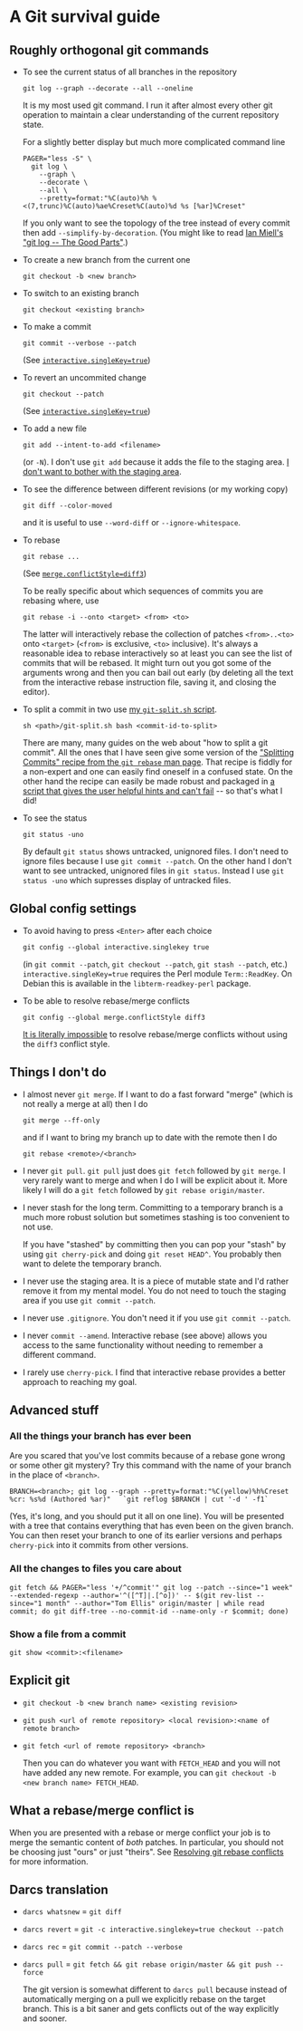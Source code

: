 # A Git survival guide

## Roughly orthogonal git commands

* To see the current status of all branches in the repository

      git log --graph --decorate --all --oneline

  It is my most used git command.  I run it after almost every other
  git operation to maintain a clear understanding of the current
  repository state.

  For a slightly better display but much more complicated command line

      PAGER="less -S" \
        git log \
          --graph \
          --decorate \
          --all \
          --pretty=format:"%C(auto)%h %<(7,trunc)%C(auto)%ae%Creset%C(auto)%d %s [%ar]%Creset"

  If you only want to see the topology of the tree instead of every
  commit then add `--simplify-by-decoration`.  (You might like to read
  [Ian Miell's "git log -- The Good
  Parts"](https://zwischenzugs.com/2018/03/26/git-log-the-good-parts/).)

* To create a new branch from the current one

      git checkout -b <new branch>

* To switch to an existing branch

      git checkout <existing branch>

* To make a commit

      git commit --verbose --patch

  (See [`interactive.singleKey=true`](#config-interactive-singlekey))

* To revert an uncommited change

      git checkout --patch

  (See [`interactive.singleKey=true`](#config-interactive-singlekey))

* To add a new file

      git add --intent-to-add <filename>

  (or `-N`). I don't use `git add` because it adds the file to the staging area.
  [I don't want to bother with the staging area](#no-staging-area).

* To see the difference between different revisions (or my working
  copy)

      git diff --color-moved

  and it is useful to use `--word-diff` or `--ignore-whitespace`.

* To rebase

      git rebase ...

  (See [`merge.conflictStyle=diff3`](#config-merge-conflict-style))

  To be really specific about which sequences of commits you are
  rebasing where, use

      git rebase -i --onto <target> <from> <to>

  The latter will interactively rebase the collection of patches
  `<from>..<to>` onto `<target>` (`<from>` is exclusive, `<to>`
  inclusive).  It's always a reasonable idea to rebase interactively
  so at least you can see the list of commits that will be rebased.
  It might turn out you got some of the arguments wrong and then you
  can bail out early (by deleting all the text from the interactive
  rebase instruction file, saving it, and closing the editor).

* To split a commit in two use [my `git-split.sh`
  script](https://raw.githubusercontent.com/tomjaguarpaw/ad/300d63ae15ed2f12f48f83883af1aacad6905ddf/git-split/split.sh).

      sh <path>/git-split.sh bash <commit-id-to-split>

  There are many, many guides on the web about "how to split a git
  commit".  All the ones that I have seen give some version of the
  ["Splitting Commits" recipe from the `git rebase` man
  page](https://git-scm.com/docs/git-rebase#_splitting_commits).  That
  recipe is fiddly for a non-expert and one can easily find oneself in
  a confused state.  On the other hand the recipe can easily be made
  robust and packaged in [a script that gives the user helpful hints
  and can't
  fail](https://raw.githubusercontent.com/tomjaguarpaw/ad/300d63ae15ed2f12f48f83883af1aacad6905ddf/git-split/split.sh)
  -- so that's what I did!

* To see the status

      git status -uno

  By default `git status` shows untracked, unignored files.  I don't
  need to ignore files because I use `git commit --patch`.  On the
  other hand I don't want to see untracked, unignored files in `git
  status`.  Instead I use `git status -uno` which supresses display of
  untracked files.

## Global config settings

* <a name="config-interactive-singlekey"></a>To avoid having to press `<Enter>`
  after each choice

      git config --global interactive.singlekey true

  (in `git commit --patch`, `git checkout --patch`, `git stash
  --patch`, etc.)  `interactive.singleKey=true` requires the Perl
  module `Term::ReadKey`.  On Debian this is available in the
  `libterm-readkey-perl` package.

* <a name="config-merge-conflict-style"></a>To be able to resolve
  rebase/merge conflicts

      git config --global merge.conflictStyle diff3

  [It is literally impossible](../git-rebase-conflicts/) to resolve
  rebase/merge conflicts without using the `diff3` conflict style.

## Things I don't do

* I almost never `git merge`.  If I want to do a fast forward "merge"
  (which is not really a merge at all) then I do

      git merge --ff-only

  and if I want to bring my branch up to date with the remote then I
  do

      git rebase <remote>/<branch>

* I never `git pull`.  `git pull` just does `git fetch` followed by
  `git merge`.  I very rarely want to merge and when I do I will be
  explicit about it.  More likely I will do a `git fetch` followed by
  `git rebase origin/master`.

* I never stash for the long term.  Committing to a temporary branch
  is a much more robust solution but sometimes stashing is too
  convenient to not use.

    If you have "stashed" by committing then you can pop your "stash"
    by using `git cherry-pick` and doing `git reset HEAD^`.  You
    probably then want to delete the temporary branch.

* <a name="no-staging-area"></a>
  I never use the staging area.  It is a piece of mutable state and
  I'd rather remove it from my mental model.  You do not need to touch
  the staging area if you use `git commit --patch`.

* I never use `.gitignore`.  You don't need it if you use `git commit
  --patch`.

* I never `commit --amend`.  Interactive rebase (see above) allows you
  access to the same functionality without needing to remember a
  different command.

* I rarely use `cherry-pick`. I find that interactive rebase provides
  a better approach to reaching my goal.

## Advanced stuff

### All the things your branch has ever been

Are you scared that you've lost commits because of a rebase gone wrong
or some other git mystery?  Try this command with the name of your
branch in the place of `<branch>`.

```shell
BRANCH=<branch>; git log --graph --pretty=format:"%C(yellow)%h%Creset %cr: %s%d (Authored %ar)"   `git reflog $BRANCH | cut '-d ' -f1`
```

(Yes, it's long, and you should put it all on one line).  You will be
presented with a tree that contains everything that has even been on
the given branch.  You can then reset your branch to one of its
earlier versions and perhaps `cherry-pick` into it commits from other
versions.

### All the changes to files you care about

```shell
git fetch && PAGER="less '+/^commit'" git log --patch --since="1 week" --extended-regexp --author='^([^T]|.[^o])' -- $(git rev-list --since="1 month" --author="Tom Ellis" origin/master | while read commit; do git diff-tree --no-commit-id --name-only -r $commit; done)
```

### Show a file from a commit

```
git show <commit>:<filename>
```

## Explicit git

* `git checkout -b <new branch name> <existing revision>`

* `git push <url of remote repository> <local revision>:<name of remote branch>`

* `git fetch <url of remote repository> <branch>`

    Then you can do whatever you want with `FETCH_HEAD` and you will
    not have added any new remote.  For example, you can `git checkout
    -b <new branch name> FETCH_HEAD`.

## What a rebase/merge conflict is

When you are presented with a rebase or merge conflict your job is to
merge the semantic content of *both* patches.  In particular, you
should not be choosing just "ours" or just "theirs".  See [Resolving
git rebase conflicts](../git-rebase-conflicts) for more information.

## Darcs translation

* `darcs whatsnew` = `git diff`

* `darcs revert` = `git -c interactive.singlekey=true checkout --patch`

* `darcs rec` = `git commit --patch --verbose`

* `darcs pull` = `git fetch && git rebase origin/master && git push
  --force`

    The git version is somewhat different to `darcs pull` because
    instead of automatically merging on a pull we explicitly rebase on
    the target branch.  This is a bit saner and gets conflicts out of
    the way explicitly and sooner.
